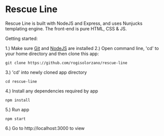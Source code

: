 # Rescue Line

Rescue Line is built with NodeJS and Express, and uses Nunjucks templating engine.
The front-end is pure HTML, CSS & JS.

Getting started:

1.) Make sure [Git](https://git-scm.com/downloads) and [NodeJS](https://nodejs.org/en/) are installed
2.) Open command line, 'cd' to your home directory and then clone this app:
```
git clone https://github.com/rogisolorzano/rescue-line
```
3.) 'cd' into newly cloned app directory
```
cd rescue-line
```
4.) Install any dependencies required by app
```
npm install
```
5.) Run app
```
npm start
```
6.) Go to http://localhost:3000 to view
